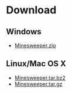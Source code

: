# Download

## Windows

- [Minesweeper.zip](downloads/windows/Minesweeper.zip)

## Linux/Mac OS X

- [Minesweeper.tar.bz2](downloads/unix/Minesweeper.tar.bz2)
- [Minesweeper.tar.gz](downloads/unix/Minesweeper.tar.gz)
